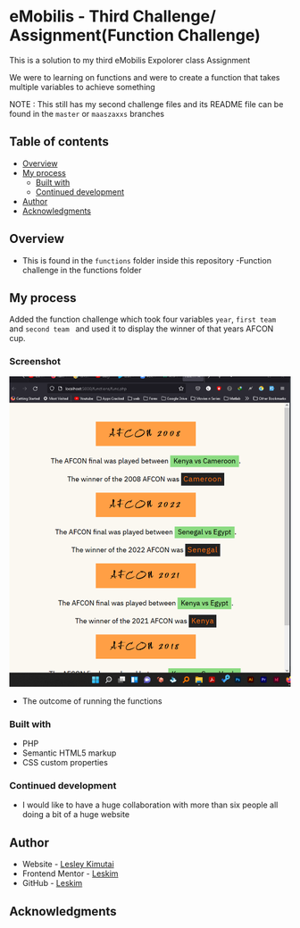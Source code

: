 # eMobilis - Third Challenge/ Assignment(Function Challenge)

This is a solution to my third eMobilis Expolorer class Assignment

We were to learning on functions and were to create a function that takes multiple variables to achieve something 

NOTE : This still has my second challenge files and its README file can be found in the `master` or  `maaszaxxs` branches

## Table of contents

- [Overview](#overview)
- [My process](#my-process)
  - [Built with](#built-with)
  - [Continued development](#continued-development)
- [Author](#author)
- [Acknowledgments](#acknowledgments)

## Overview

- This is found in the `functions` folder inside this repository
-Function challenge in the functions folder

## My process

Added the function challenge which took four variables `year`, `first team` and `second team ` and used it to display the winner of that years AFCON cup.

 ### Screenshot

![](funct.png)

- The outcome of running the functions

### Built with

- PHP
- Semantic HTML5 markup
- CSS custom properties

### Continued development

 - I would like to have a huge collaboration with more than six people all doing a bit of a huge website 


## Author

- Website - [Lesley Kimutai](https://linktr.ee/les_kim)
- Frontend Mentor - [Leskim](https://www.frontendmentor.io/profile/Leskim)
- GitHub - [Leskim](https://github.com/Leskim)



## Acknowledgments

